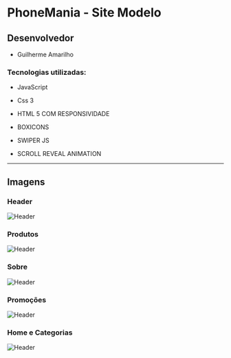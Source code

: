 # PhoneMania - Site Modelo

## Desenvolvedor
- Guilherme Amarilho

### Tecnologias utilizadas:

- JavaScript 
  
- Css 3  
  
- HTML 5 COM RESPONSIVIDADE
  
- BOXICONS
  
- SWIPER JS
  
- SCROLL REVEAL ANIMATION

---

## Imagens

### Header

![Header](https://cdn.discordapp.com/attachments/508544145879597059/919214655967223808/WhatsApp_Image_2021-12-11_at_09.59.07.jpeg)

### Produtos

![Header](https://cdn.discordapp.com/attachments/508544145879597059/919214655623270430/WhatsApp_Image_2021-12-11_at_09.59.08_1.jpeg) 

### Sobre

![Header](https://cdn.discordapp.com/attachments/508544145879597059/919214655363227688/WhatsApp_Image_2021-12-11_at_09.59.08.jpeg) 

### Promoções

![Header](https://cdn.discordapp.com/attachments/508544145879597059/919214655119966208/WhatsApp_Image_2021-12-11_at_09.59.09_1.jpeg) 

### Home e Categorias

![Header](https://cdn.discordapp.com/attachments/508544145879597059/919214654562115624/WhatsApp_Image_2021-12-11_at_09.59.10.jpeg) 
